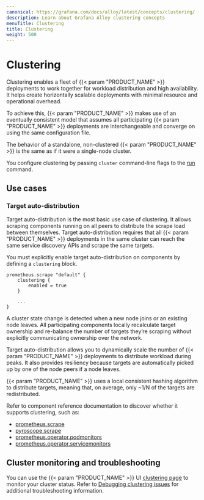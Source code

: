 ```yaml
---
canonical: https://grafana.com/docs/alloy/latest/concepts/clustering/
description: Learn about Grafana Alloy clustering concepts
menuTitle: Clustering
title: Clustering
weight: 500
---
```


# Clustering

Clustering enables a fleet of {{< param "PRODUCT_NAME" >}} deployments to work together for workload distribution and high availability.
It helps create horizontally scalable deployments with minimal resource and operational overhead.

To achieve this, {{< param "PRODUCT_NAME" >}} makes use of an eventually consistent model that assumes all participating
{{< param "PRODUCT_NAME" >}} deployments are interchangeable and converge on using the same configuration file.

The behavior of a standalone, non-clustered {{< param "PRODUCT_NAME" >}} is the same as if it were a single-node cluster.

You configure clustering by passing `cluster` command-line flags to the [run][] command.

## Use cases

### Target auto-distribution

Target auto-distribution is the most basic use case of clustering.
It allows scraping components running on all peers to distribute the scrape load between themselves.
Target auto-distribution requires that all {{< param "PRODUCT_NAME" >}} deployments in the same cluster can reach the same service discovery APIs and scrape the same targets.

You must explicitly enable target auto-distribution on components by defining a `clustering` block.

```alloy
prometheus.scrape "default" {
    clustering {
        enabled = true
    }

    ...
}
```

A cluster state change is detected when a new node joins or an existing node leaves.
All participating components locally recalculate target ownership and re-balance the number of targets they’re scraping without explicitly communicating ownership over the network.

Target auto-distribution allows you to dynamically scale the number of {{< param "PRODUCT_NAME" >}} deployments to distribute workload during peaks.
It also provides resiliency because targets are automatically picked up by one of the node peers if a node leaves.

{{< param "PRODUCT_NAME" >}} uses a local consistent hashing algorithm to distribute targets, meaning that, on average, only ~1/N of the targets are redistributed.

Refer to component reference documentation to discover whether it supports clustering, such as:

- [prometheus.scrape][]
- [pyroscope.scrape][]
- [prometheus.operator.podmonitors][]
- [prometheus.operator.servicemonitors][]

## Cluster monitoring and troubleshooting

You can use the {{< param "PRODUCT_NAME" >}} UI [clustering page][] to monitor your cluster status.
Refer to [Debugging clustering issues][debugging] for additional troubleshooting information.

[run]: ../../reference/cli/run/#clustering
[prometheus.scrape]: ../../reference/components/prometheus.scrape/#clustering-block
[pyroscope.scrape]: ../../reference/components/pyroscope.scrape/#clustering-block
[prometheus.operator.podmonitors]: ../../reference/components/prometheus.operator.podmonitors/#clustering-block
[prometheus.operator.servicemonitors]: ../../reference/components/prometheus.operator.servicemonitors/#clustering-block
[clustering page]: ../../tasks/debug/#clustering-page
[debugging]: ../../tasks/debug/#debugging-clustering-issues

